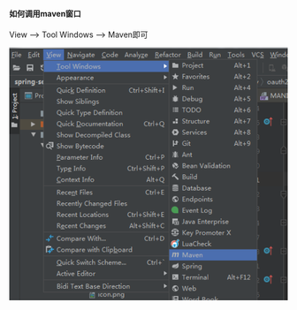#### 如何调用maven窗口

View --> Tool Windows --> Maven即可

![image-20210128162806736](高效率技巧.assets/image-20210128162806736.png)

